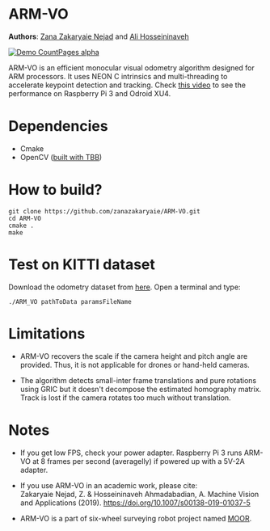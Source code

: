# ARM-VO

**Authors**: [Zana Zakaryaie Nejad](http://imrid.net/) and [Ali Hosseininaveh](https://wp.kntu.ac.ir/hosseininaveh/Hosseininaveh_CV.html) 

[![Demo CountPages alpha](https://gifs.com/gif/arm-vo-OM0NWR)](https://www.youtube.com/watch?v=2RwymYYxd5s&t=)

ARM-VO is an efficient monocular visual odometry algorithm designed for ARM processors. It uses NEON C intrinsics and multi-threading to accelerate keypoint detection and tracking. Check [this video](https://www.youtube.com/watch?v=2RwymYYxd5s&t=) to see the performance on Raspberry Pi 3 and Odroid XU4.

# Dependencies
- Cmake
- OpenCV ([built with TBB](http://imrid.net/?p=3917))

# How to build?
```
git clone https://github.com/zanazakaryaie/ARM-VO.git
cd ARM-VO
cmake .
make
```
# Test on KITTI dataset
Download the odometry dataset from [here](http://www.cvlibs.net/datasets/kitti/eval_odometry.php).
Open a terminal and type:
```
./ARM_VO pathToData paramsFileName
```

# Limitations
- ARM-VO recovers the scale if the camera height and pitch angle are provided. Thus, it is not applicable for drones or hand-held cameras.

- The algorithm detects small-inter frame translations and pure rotations using GRIC but it doesn't decompose the estimated homography matrix. Track is lost if the camera rotates too much without translation. 

# Notes
- If you get low FPS, check your power adapter. Raspberry Pi 3 runs ARM-VO at 8 frames per second (averagelly) if powered up with a 5V-2A adapter. 

- If you use ARM-VO in an academic work, please cite: <br />
Zakaryaie Nejad, Z. & Hosseininaveh Ahmadabadian, A. Machine Vision and Applications (2019). https://doi.org/10.1007/s00138-019-01037-5

- ARM-VO is a part of six-wheel surveying robot project named [MOOR](https://github.com/hosseininaveh/Moor).




